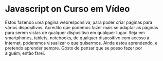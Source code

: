 # Javascript on Curso em Vídeo
Estou fazendo uma página webresponsiva, para poder criar páginas para vários dispositivos.
Acredito que podemos fazer mais se adaptar as páginas para serem vistas de qualquer dispositivo em qualquer lugar.
Seja em smartphones, tablets, notebooks, de qualquer dispositivo com acesso à internet, poderemos visualizar o que quisermos.
Ainda estou aprendendo, e pretendo aprender sempre. 
Gosto de pensar que se posso fazer por alguém, então farei. 

